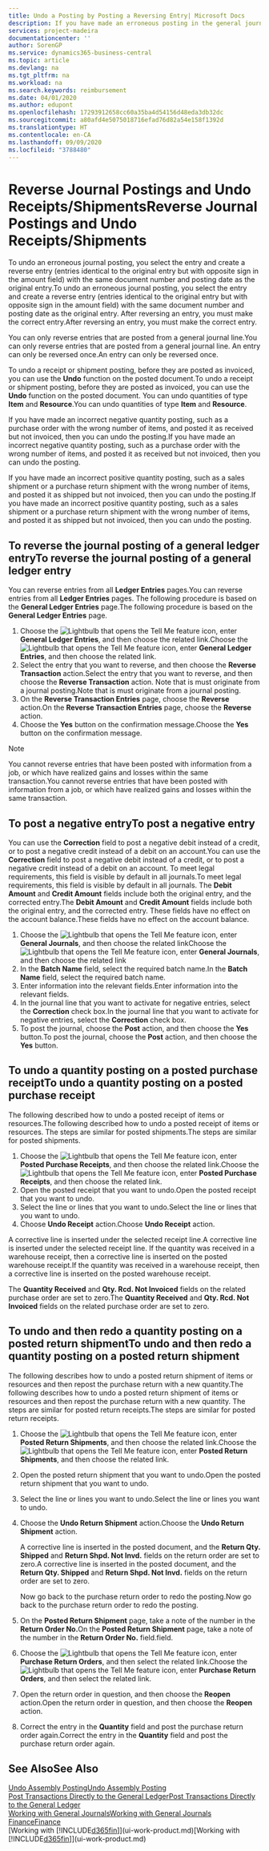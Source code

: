 ```yaml
---
title: Undo a Posting by Posting a Reversing Entry| Microsoft Docs
description: If you have made an erroneous posting in the general journal, then you can use the Reverse Transaction function to undo the posting with a correct audit trail.
services: project-madeira
documentationcenter: ''
author: SorenGP
ms.service: dynamics365-business-central
ms.topic: article
ms.devlang: na
ms.tgt_pltfrm: na
ms.workload: na
ms.search.keywords: reimbursement
ms.date: 04/01/2020
ms.author: edupont
ms.openlocfilehash: 17293912658cc60a35ba4d54156d48eda3db32dc
ms.sourcegitcommit: a80afd4e5075018716efad76d82a54e158f1392d
ms.translationtype: HT
ms.contentlocale: en-CA
ms.lasthandoff: 09/09/2020
ms.locfileid: "3788480"
---
```

# <a name="reverse-journal-postings-and-undo-receiptsshipments"></a><span data-ttu-id="4832f-103">Reverse Journal Postings and Undo Receipts/Shipments</span><span class="sxs-lookup"><span data-stu-id="4832f-103">Reverse Journal Postings and Undo Receipts/Shipments</span></span>
<span data-ttu-id="4832f-104">To undo an erroneous journal posting, you select the entry and create a reverse entry (entries identical to the original entry but with opposite sign in the amount field) with the same document number and posting date as the original entry.</span><span class="sxs-lookup"><span data-stu-id="4832f-104">To undo an erroneous journal posting, you select the entry and create a reverse entry (entries identical to the original entry but with opposite sign in the amount field) with the same document number and posting date as the original entry.</span></span> <span data-ttu-id="4832f-105">After reversing an entry, you must make the correct entry.</span><span class="sxs-lookup"><span data-stu-id="4832f-105">After reversing an entry, you must make the correct entry.</span></span>

<span data-ttu-id="4832f-106">You can only reverse entries that are posted from a general journal line.</span><span class="sxs-lookup"><span data-stu-id="4832f-106">You can only reverse entries that are posted from a general journal line.</span></span> <span data-ttu-id="4832f-107">An entry can only be reversed once.</span><span class="sxs-lookup"><span data-stu-id="4832f-107">An entry can only be reversed once.</span></span>

<span data-ttu-id="4832f-108">To undo a receipt or shipment posting, before they are posted as invoiced, you can use the **Undo** function on the posted document.</span><span class="sxs-lookup"><span data-stu-id="4832f-108">To undo a receipt or shipment posting, before they are posted as invoiced, you can use the **Undo** function on the posted document.</span></span> <span data-ttu-id="4832f-109">You can undo quantities of type **Item** and **Resource**.</span><span class="sxs-lookup"><span data-stu-id="4832f-109">You can undo quantities of type **Item** and **Resource**.</span></span>

<span data-ttu-id="4832f-110">If you have made an incorrect negative quantity posting, such as a purchase order with the wrong number of items, and posted it as received but not invoiced, then you can undo the posting.</span><span class="sxs-lookup"><span data-stu-id="4832f-110">If you have made an incorrect negative quantity posting, such as a purchase order with the wrong number of items, and posted it as received but not invoiced, then you can undo the posting.</span></span>

<span data-ttu-id="4832f-111">If you have made an incorrect positive quantity posting, such as a sales shipment or a purchase return shipment with the wrong number of items, and posted it as shipped but not invoiced, then you can undo the posting.</span><span class="sxs-lookup"><span data-stu-id="4832f-111">If you have made an incorrect positive quantity posting, such as a sales shipment or a purchase return shipment with the wrong number of items, and posted it as shipped but not invoiced, then you can undo the posting.</span></span>   

## <a name="to-reverse-the-journal-posting-of-a-general-ledger-entry"></a><span data-ttu-id="4832f-112">To reverse the journal posting of a general ledger entry</span><span class="sxs-lookup"><span data-stu-id="4832f-112">To reverse the journal posting of a general ledger entry</span></span>
<span data-ttu-id="4832f-113">You can reverse entries from all **Ledger Entries** pages.</span><span class="sxs-lookup"><span data-stu-id="4832f-113">You can reverse entries from all **Ledger Entries** pages.</span></span> <span data-ttu-id="4832f-114">The following procedure is based on the **General Ledger Entries** page.</span><span class="sxs-lookup"><span data-stu-id="4832f-114">The following procedure is based on the **General Ledger Entries** page.</span></span>
1. <span data-ttu-id="4832f-115">Choose the ![Lightbulb that opens the Tell Me feature](media/ui-search/search_small.png "Tell me what you want to do") icon, enter **General Ledger Entries**, and then choose the related link.</span><span class="sxs-lookup"><span data-stu-id="4832f-115">Choose the ![Lightbulb that opens the Tell Me feature](media/ui-search/search_small.png "Tell me what you want to do") icon, enter **General Ledger Entries**, and then choose the related link.</span></span>
2. <span data-ttu-id="4832f-116">Select the entry that you want to reverse, and then choose the **Reverse Transaction** action.</span><span class="sxs-lookup"><span data-stu-id="4832f-116">Select the entry that you want to reverse, and then choose the **Reverse Transaction** action.</span></span> <span data-ttu-id="4832f-117">Note that is must originate from a journal posting.</span><span class="sxs-lookup"><span data-stu-id="4832f-117">Note that is must originate from a journal posting.</span></span>
3. <span data-ttu-id="4832f-118">On the **Reverse Transaction Entries** page, choose the **Reverse** action.</span><span class="sxs-lookup"><span data-stu-id="4832f-118">On the **Reverse Transaction Entries** page, choose the **Reverse** action.</span></span>
4. <span data-ttu-id="4832f-119">Choose the **Yes** button on the confirmation message.</span><span class="sxs-lookup"><span data-stu-id="4832f-119">Choose the **Yes** button on the confirmation message.</span></span>

> [!NOTE]
> <span data-ttu-id="4832f-120">You cannot reverse entries that have been posted with information from a job, or which have realized gains and losses within the same transaction.</span><span class="sxs-lookup"><span data-stu-id="4832f-120">You cannot reverse entries that have been posted with information from a job, or which have realized gains and losses within the same transaction.</span></span>

## <a name="to-post-a-negative-entry"></a><span data-ttu-id="4832f-121">To post a negative entry</span><span class="sxs-lookup"><span data-stu-id="4832f-121">To post a negative entry</span></span>  
<span data-ttu-id="4832f-122">You can use the **Correction** field to post a negative debit instead of a credit, or to post a negative credit instead of a debit on an account.</span><span class="sxs-lookup"><span data-stu-id="4832f-122">You can use the **Correction** field to post a negative debit instead of a credit, or to post a negative credit instead of a debit on an account.</span></span> <span data-ttu-id="4832f-123">To meet legal requirements, this field is visible by default in all journals.</span><span class="sxs-lookup"><span data-stu-id="4832f-123">To meet legal requirements, this field is visible by default in all journals.</span></span> <span data-ttu-id="4832f-124">The **Debit Amount** and **Credit Amount** fields include both the original entry, and the corrected entry.</span><span class="sxs-lookup"><span data-stu-id="4832f-124">The **Debit Amount** and **Credit Amount** fields include both the original entry, and the corrected entry.</span></span> <span data-ttu-id="4832f-125">These fields have no effect on the account balance.</span><span class="sxs-lookup"><span data-stu-id="4832f-125">These fields have no effect on the account balance.</span></span>  

1.  <span data-ttu-id="4832f-126">Choose the ![Lightbulb that opens the Tell Me feature](media/ui-search/search_small.png "Tell me what you want to do") icon, enter **General Journals**, and then choose the related link</span><span class="sxs-lookup"><span data-stu-id="4832f-126">Choose the ![Lightbulb that opens the Tell Me feature](media/ui-search/search_small.png "Tell me what you want to do") icon, enter **General Journals**, and then choose the related link</span></span>  
2.  <span data-ttu-id="4832f-127">In the **Batch Name** field, select the required batch name.</span><span class="sxs-lookup"><span data-stu-id="4832f-127">In the **Batch Name** field, select the required batch name.</span></span>  
3.  <span data-ttu-id="4832f-128">Enter information into the relevant fields.</span><span class="sxs-lookup"><span data-stu-id="4832f-128">Enter information into the relevant fields.</span></span>  
4.  <span data-ttu-id="4832f-129">In the journal line that you want to activate for negative entries, select the **Correction** check box.</span><span class="sxs-lookup"><span data-stu-id="4832f-129">In the journal line that you want to activate for negative entries, select the **Correction** check box.</span></span>  
5.  <span data-ttu-id="4832f-130">To post the journal, choose the **Post** action, and then choose the **Yes** button.</span><span class="sxs-lookup"><span data-stu-id="4832f-130">To post the journal, choose the **Post** action, and then choose the **Yes** button.</span></span>

## <a name="to-undo-a-quantity-posting-on-a-posted-purchase-receipt"></a><span data-ttu-id="4832f-131">To undo a quantity posting on a posted purchase receipt</span><span class="sxs-lookup"><span data-stu-id="4832f-131">To undo a quantity posting on a posted purchase receipt</span></span>  
<span data-ttu-id="4832f-132">The following described how to undo a posted receipt of items or resources.</span><span class="sxs-lookup"><span data-stu-id="4832f-132">The following described how to undo a posted receipt of items or resources.</span></span> <span data-ttu-id="4832f-133">The steps are similar for posted shipments.</span><span class="sxs-lookup"><span data-stu-id="4832f-133">The steps are similar for posted shipments.</span></span>

1.  <span data-ttu-id="4832f-134">Choose the ![Lightbulb that opens the Tell Me feature](media/ui-search/search_small.png "Tell me what you want to do") icon, enter **Posted Purchase Receipts**, and then choose the related link.</span><span class="sxs-lookup"><span data-stu-id="4832f-134">Choose the ![Lightbulb that opens the Tell Me feature](media/ui-search/search_small.png "Tell me what you want to do") icon, enter **Posted Purchase Receipts**, and then choose the related link.</span></span>  
2.  <span data-ttu-id="4832f-135">Open the posted receipt that you want to undo.</span><span class="sxs-lookup"><span data-stu-id="4832f-135">Open the posted receipt that you want to undo.</span></span>  
3.  <span data-ttu-id="4832f-136">Select the line or lines that you want to undo.</span><span class="sxs-lookup"><span data-stu-id="4832f-136">Select the line or lines that you want to undo.</span></span>  
4.  <span data-ttu-id="4832f-137">Choose **Undo Receipt** action.</span><span class="sxs-lookup"><span data-stu-id="4832f-137">Choose **Undo Receipt** action.</span></span>

<span data-ttu-id="4832f-138">A corrective line is inserted under the selected receipt line.</span><span class="sxs-lookup"><span data-stu-id="4832f-138">A corrective line is inserted under the selected receipt line.</span></span> <span data-ttu-id="4832f-139">If the quantity was received in a warehouse receipt, then a corrective line is inserted on the posted warehouse receipt.</span><span class="sxs-lookup"><span data-stu-id="4832f-139">If the quantity was received in a warehouse receipt, then a corrective line is inserted on the posted warehouse receipt.</span></span>  

<span data-ttu-id="4832f-140">The **Quantity Received** and **Qty. Rcd. Not Invoiced** fields on the related purchase order are set to zero.</span><span class="sxs-lookup"><span data-stu-id="4832f-140">The **Quantity Received** and **Qty. Rcd. Not Invoiced** fields on the related purchase order are set to zero.</span></span>

## <a name="to-undo-and-then-redo-a-quantity-posting-on-a-posted-return-shipment"></a><span data-ttu-id="4832f-141">To undo and then redo a quantity posting on a posted return shipment</span><span class="sxs-lookup"><span data-stu-id="4832f-141">To undo and then redo a quantity posting on a posted return shipment</span></span>
<span data-ttu-id="4832f-142">The following describes how to undo a posted return shipment of items or resources and then repost the purchase return with a new quantity.</span><span class="sxs-lookup"><span data-stu-id="4832f-142">The following describes how to undo a posted return shipment of items or resources and then repost the purchase return with a new quantity.</span></span> <span data-ttu-id="4832f-143">The steps are similar for posted return receipts.</span><span class="sxs-lookup"><span data-stu-id="4832f-143">The steps are similar for posted return receipts.</span></span>

1.  <span data-ttu-id="4832f-144">Choose the ![Lightbulb that opens the Tell Me feature](media/ui-search/search_small.png "Tell me what you want to do") icon, enter **Posted Return Shipments**, and then choose the related link.</span><span class="sxs-lookup"><span data-stu-id="4832f-144">Choose the ![Lightbulb that opens the Tell Me feature](media/ui-search/search_small.png "Tell me what you want to do") icon, enter **Posted Return Shipments**, and then choose the related link.</span></span>  
2.  <span data-ttu-id="4832f-145">Open the posted return shipment that you want to undo.</span><span class="sxs-lookup"><span data-stu-id="4832f-145">Open the posted return shipment that you want to undo.</span></span>
3. <span data-ttu-id="4832f-146">Select the line or lines you want to undo.</span><span class="sxs-lookup"><span data-stu-id="4832f-146">Select the line or lines you want to undo.</span></span>  

4.  <span data-ttu-id="4832f-147">Choose the **Undo Return Shipment** action.</span><span class="sxs-lookup"><span data-stu-id="4832f-147">Choose the **Undo Return Shipment** action.</span></span>  

    <span data-ttu-id="4832f-148">A corrective line is inserted in the posted document, and the **Return Qty. Shipped** and **Return Shpd. Not Invd.** fields on the return order are set to zero.</span><span class="sxs-lookup"><span data-stu-id="4832f-148">A corrective line is inserted in the posted document, and the **Return Qty. Shipped** and **Return Shpd. Not Invd.** fields on the return order are set to zero.</span></span>  

    <span data-ttu-id="4832f-149">Now go back to the purchase return order to redo the posting.</span><span class="sxs-lookup"><span data-stu-id="4832f-149">Now go back to the purchase return order to redo the posting.</span></span>  

5.  <span data-ttu-id="4832f-150">On the **Posted Return Shipment** page, take a note of the number in the **Return Order No.**</span><span class="sxs-lookup"><span data-stu-id="4832f-150">On the **Posted Return Shipment** page, take a note of the number in the **Return Order No.**</span></span> <span data-ttu-id="4832f-151">field.</span><span class="sxs-lookup"><span data-stu-id="4832f-151">field.</span></span>  
6.  <span data-ttu-id="4832f-152">Choose the ![Lightbulb that opens the Tell Me feature](media/ui-search/search_small.png "Tell me what you want to do") icon, enter **Purchase Return Orders**, and then select the related link.</span><span class="sxs-lookup"><span data-stu-id="4832f-152">Choose the ![Lightbulb that opens the Tell Me feature](media/ui-search/search_small.png "Tell me what you want to do") icon, enter **Purchase Return Orders**, and then select the related link.</span></span>  
7.  <span data-ttu-id="4832f-153">Open the return order in question, and then choose the **Reopen** action.</span><span class="sxs-lookup"><span data-stu-id="4832f-153">Open the return order in question, and then choose the **Reopen** action.</span></span>  
8.  <span data-ttu-id="4832f-154">Correct the entry in the **Quantity** field and post the purchase return order again.</span><span class="sxs-lookup"><span data-stu-id="4832f-154">Correct the entry in the **Quantity** field and post the purchase return order again.</span></span>  

## <a name="see-also"></a><span data-ttu-id="4832f-155">See Also</span><span class="sxs-lookup"><span data-stu-id="4832f-155">See Also</span></span>
[<span data-ttu-id="4832f-156">Undo Assembly Posting</span><span class="sxs-lookup"><span data-stu-id="4832f-156">Undo Assembly Posting</span></span>](assembly-how-to-undo-assembly-posting.md)  
[<span data-ttu-id="4832f-157">Post Transactions Directly to the General Ledger</span><span class="sxs-lookup"><span data-stu-id="4832f-157">Post Transactions Directly to the General Ledger</span></span>](finance-how-post-transactions-directly.md)  
[<span data-ttu-id="4832f-158">Working with General Journals</span><span class="sxs-lookup"><span data-stu-id="4832f-158">Working with General Journals</span></span>](ui-work-general-journals.md)  
[<span data-ttu-id="4832f-159">Finance</span><span class="sxs-lookup"><span data-stu-id="4832f-159">Finance</span></span>](finance.md)  
<span data-ttu-id="4832f-160">[Working with [!INCLUDE[d365fin](includes/d365fin_md.md)]](ui-work-product.md)</span><span class="sxs-lookup"><span data-stu-id="4832f-160">[Working with [!INCLUDE[d365fin](includes/d365fin_md.md)]](ui-work-product.md)</span></span>  
